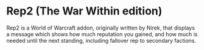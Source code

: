 # Rep2 (The War Within edition)

Rep2 is a World of Warcraft addon, originally written by Nirek, that displays a message which shows how much reputation you gained, and how much is needed until the next standing, including fallover rep to secondary factions.